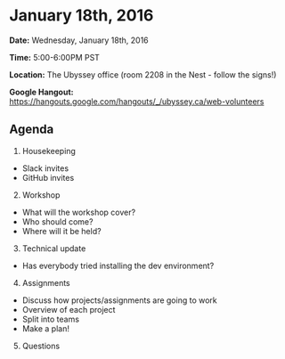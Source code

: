# January 18th, 2016

**Date:** Wednesday, January 18th, 2016

**Time:** 5:00-6:00PM PST

**Location:** The Ubyssey office (room 2208 in the Nest - follow the signs!)

**Google Hangout:** https://hangouts.google.com/hangouts/_/ubyssey.ca/web-volunteers

## Agenda

1. Housekeeping
 * Slack invites
 * GitHub invites
2. Workshop
 * What will the workshop cover?
 * Who should come?
 * Where will it be held?
3. Technical update
 * Has everybody tried installing the dev environment?
4. Assignments
 * Discuss how projects/assignments are going to work
 * Overview of each project
 * Split into teams
 * Make a plan!
5. Questions
